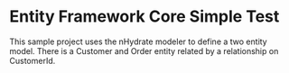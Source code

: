 # Entity Framework Core Simple Test

This sample project uses the nHydrate modeler to define a two entity model. There is a Customer and Order entity related by a relationship on CustomerId.
